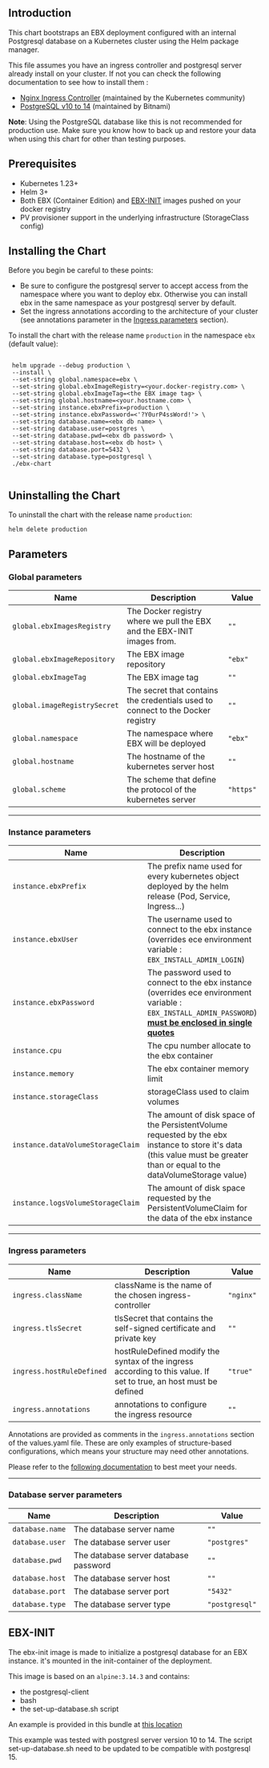 


## Introduction

This chart bootstraps an EBX deployment configured with an internal Postgresql database on a Kubernetes 
cluster using the Helm package manager.

This file assumes you have an ingress controller and postgresql server already install on your cluster.
If not you can check the following documentation to see how to install them :
- [Nginx Ingress Controller](https://github.com/kubernetes/ingress-nginx) (maintained by the Kubernetes community) 
- [PostgreSQL v10 to 14](https://github.com/bitnami/charts/tree/main/bitnami/postgresql) (maintained by Bitnami) 

**Note**: Using the PostgreSQL database like this is not recommended for production use. Make sure you know how to back up and restore your data when using this chart for other than testing purposes.

## Prerequisites

* Kubernetes 1.23+
* Helm 3+
* Both EBX (Container Edition) and [EBX-INIT](#EBX-INIT) images pushed on your docker registry
* PV provisioner support in the underlying infrastructure (StorageClass config)

## Installing the Chart

Before you begin be careful to these points:
- Be sure to configure the postgresql server to accept access from the namespace where you want to deploy ebx. Otherwise 
 you can install ebx in the same namespace as your postgresql server by default.  
- Set the ingress annotations according to the architecture of your cluster 
  (see annotations parameter in the [Ingress parameters](#Ingress-parameters) section).

To install the chart with the release name ```production``` in the namespace ```ebx``` (default value):

```
 
 helm upgrade --debug production \
 --install \
 --set-string global.namespace=ebx \
 --set-string global.ebxImageRegistry=<your.docker-registry.com> \
 --set-string global.ebxImageTag=<the EBX image tag> \
 --set-string global.hostname=<your.hostname.com> \
 --set-string instance.ebxPrefix=production \
 --set-string instance.ebxPassword=<'?Y0urP4ssWord!'> \
 --set-string database.name=<ebx db name> \
 --set-string database.user=postgres \
 --set-string database.pwd=<ebx db password> \
 --set-string database.host=<ebx db host> \
 --set-string database.port=5432 \
 --set-string database.type=postgresql \
 ./ebx-chart
 
```

## Uninstalling the Chart
To uninstall the chart with the release name ```production```:
```
helm delete production
```

## Parameters

### Global parameters

| Name                         | Description                                                                     | Value        |
|------------------------------|---------------------------------------------------------------------------------|--------------|
| `global.ebxImagesRegistry`   | The Docker registry where we pull the EBX and the EBX-INIT images from.         | `""`         |
| `global.ebxImageRepository`  | The EBX image repository                                                        | `"ebx"`      |
| `global.ebxImageTag`         | The EBX image tag                                                               | `""`         |
| `global.imageRegistrySecret` | The secret that contains the credentials used to connect to the Docker registry | `""`         |
| `global.namespace`           | The namespace where EBX will be deployed                                        | `"ebx"`      |
| `global.hostname`            | The hostname of the kubernetes server host                                      | `""`         |
| `global.scheme`              | The scheme that define the protocol of the kubernetes server                    | `"https"`    |

----------

### Instance parameters

| Name                              | Description                                                                                                                                                                              | Value       |
|-----------------------------------|------------------------------------------------------------------------------------------------------------------------------------------------------------------------------------------|-------------|
| `instance.ebxPrefix`              | The prefix name used for every kubernetes object deployed by the helm release (Pod, Service, Ingress...)                                                                                 | `""`        |
| `instance.ebxUser`                | The username used to connect to the ebx instance (overrides ece environment variable : `EBX_INSTALL_ADMIN_LOGIN`)                                                                        | `"admin"`   |
| `instance.ebxPassword`            | The password used to connect to the ebx instance (overrides ece environment variable : `EBX_INSTALL_ADMIN_PASSWORD`) <b><u>must be enclosed in single quotes<u><b>                       | `''`        |
| `instance.cpu`                    | The cpu number allocate to the ebx container                                                                                                                                             | `"2"`       |
| `instance.memory`                 | The ebx container memory limit                                                                                                                                                           | `"2Gi"`     |
| `instance.storageClass`           | storageClass used to claim volumes                                                                                                                                                       | `"default"` |
| `instance.dataVolumeStorageClaim` | The amount of disk space of the PersistentVolume requested by the ebx instance to store it's data (this value must be greater than or equal to the dataVolumeStorage value)              | `"10Gi"`    |
| `instance.logsVolumeStorageClaim` | The amount of disk space requested by the PersistentVolumeClaim for the data of the ebx instance                                                                                         | `"2Gi"`     |

----------

### Ingress parameters

| Name                      | Description                                                                                                       | Value     |
|---------------------------|-------------------------------------------------------------------------------------------------------------------|-----------|
| `ingress.className`       | className is the name of the chosen ingress-controller                                                            | `"nginx"` |
| `ingress.tlsSecret`       | tlsSecret that contains the self-signed certificate and private key                                               | `""`      | 
| `ingress.hostRuleDefined` | hostRuleDefined modify the syntax of the ingress according to this value. If set to true, an host must be defined | `"true"`  |
| `ingress.annotations`     | annotations to configure the ingress resource                                                                     | `""`      |

Annotations are provided as comments in the ```ingress.annotations``` section of the values.yaml file.
These are only examples of structure-based configurations, which means your structure may need other
annotations.

Please refer to the [following documentation](https://kubernetes.github.io/ingress-nginx/user-guide/nginx-configuration/annotations/) to best meet your needs.

----------

### Database server parameters

| Name             | Description                           | Value          |
|------------------|---------------------------------------|----------------|
| `database.name`  | The database server name              | `""`           |
| `database.user`  | The database server user              | `"postgres"`   |
| `database.pwd`   | The database server database password | `""`           |
| `database.host`  | The database server host              | `""`           |
| `database.port`  | The database server port              | `"5432"`       |
| `database.type`  | The database server type              | `"postgresql"` |

## EBX-INIT

The ebx-init image is made to initialize a postgresql database for an EBX instance. 
it's mounted in the init-container of the deployment.

This image is based on an ```alpine:3.14.3``` and contains:
- the postgresql-client
- bash
- the set-up-database.sh script

An example is provided in this bundle at [this location](https://github.com/tibco/ebx-container-edition/tree/main/helm/examples/ebx-postgresql-internal/ebx-init)

This example was tested with postgresl server version 10 to 14. 
The script set-up-database.sh need to be updated to be compatible with postgresql 15.





           


